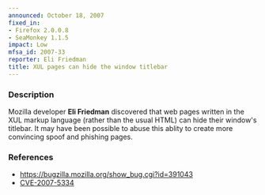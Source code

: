 ```yaml
---
announced: October 18, 2007
fixed_in:
- Firefox 2.0.0.8
- SeaMonkey 1.1.5
impact: Low
mfsa_id: 2007-33
reporter: Eli Friedman
title: XUL pages can hide the window titlebar
---
```


<h3>Description</h3>

<p>Mozilla developer <strong>Eli Friedman</strong> discovered that web pages
written in the XUL markup language (rather than the usual HTML) can hide
their window's titlebar. It may have been possible to abuse this ablity
to create more convincing spoof and phishing pages.
</p>


<h3>References</h3>

<ul>
  <li><a href="https://bugzilla.mozilla.org/show_bug.cgi?id=391043">
       https://bugzilla.mozilla.org/show_bug.cgi?id=391043</a></li>

  <li><a class="ex-ref" href="http://cve.mitre.org/cgi-bin/cvename.cgi?name=CVE-2007-5334">
       CVE-2007-5334</a></li>

</ul>



